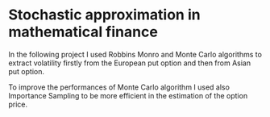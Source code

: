# Stochastic approximation in mathematical finance

In the following project I used Robbins Monro and Monte Carlo algorithms to extract volatility firstly from the European put option and then from Asian put option.

To improve the performances of Monte Carlo algorithm I used also Importance Sampling to be more efficient in the estimation of the option price.
